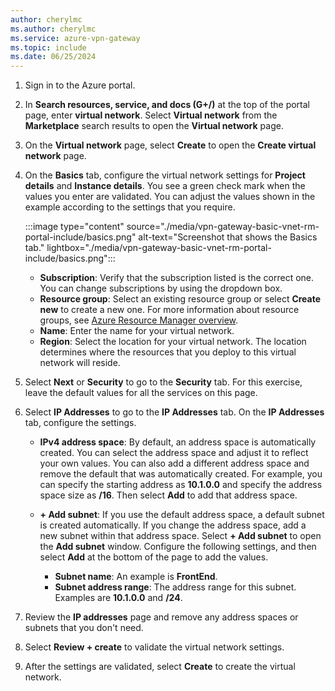 ```yaml
---
author: cherylmc
ms.author: cherylmc
ms.service: azure-vpn-gateway
ms.topic: include
ms.date: 06/25/2024
---
```


1. Sign in to the Azure portal.
1. In **Search resources, service, and docs (G+/)** at the top of the portal page, enter **virtual network**. Select **Virtual network** from the **Marketplace** search results to open the **Virtual network** page.
1. On the **Virtual network** page, select **Create** to open the **Create virtual network** page.
1. On the **Basics** tab, configure the virtual network settings for **Project details** and **Instance details**. You see a green check mark when the values you enter are validated. You can adjust the values shown in the example according to the settings that you require.

   :::image type="content" source="./media/vpn-gateway-basic-vnet-rm-portal-include/basics.png" alt-text="Screenshot that shows the Basics tab." lightbox="./media/vpn-gateway-basic-vnet-rm-portal-include/basics.png":::

   * **Subscription**: Verify that the subscription listed is the correct one. You can change subscriptions by using the dropdown box.
   * **Resource group**: Select an existing resource group or select **Create new** to create a new one. For more information about resource groups, see [Azure Resource Manager overview](../articles/azure-resource-manager/management/overview.md#resource-groups).
   * **Name**: Enter the name for your virtual network.
   * **Region**: Select the location for your virtual network. The location determines where the resources that you deploy to this virtual network will reside.

1. Select **Next** or **Security** to go to the **Security** tab. For this exercise, leave the default values for all the services on this page.

1. Select **IP Addresses** to go to the **IP Addresses** tab. On the **IP Addresses** tab, configure the settings.

   * **IPv4 address space**: By default, an address space is automatically created. You can select the address space and adjust it to reflect your own values. You can also add a different address space and remove the default that was automatically created. For example, you can specify the starting address as **10.1.0.0** and specify the address space size as **/16**. Then select **Add** to add that address space.
   * **+ Add subnet**: If you use the default address space, a default subnet is created automatically. If you change the address space, add a new subnet within that address space. Select **+ Add subnet** to open the **Add subnet** window. Configure the following settings, and then select **Add** at the bottom of the page to add the values.

     * **Subnet name**: An example is **FrontEnd**.
     * **Subnet address range**: The address range for this subnet. Examples are **10.1.0.0** and **/24**.

1. Review the **IP addresses** page and remove any address spaces or subnets that you don't need.
1. Select **Review + create** to validate the virtual network settings.
1. After the settings are validated, select **Create** to create the virtual network.
